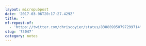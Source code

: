 ```yaml
---
layout: micropubpost
date: '2017-03-06T20:17:27.429Z'
title: ''
mf-repost-of:
  - 'https://twitter.com/chriscoyier/status/838809950797299714'
slug: '73047'
category: notes
---
```

